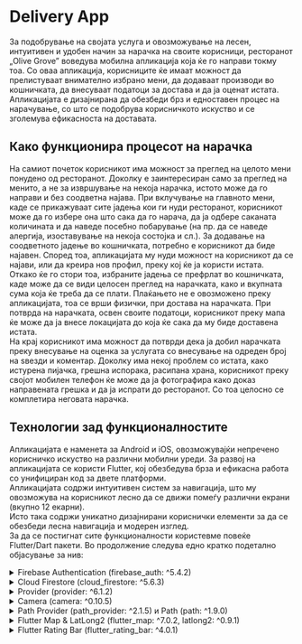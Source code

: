 # Delivery App

За подобрување на својата услуга и овозможување на лесен, интуитивен и удобен начин за нарачка на своите корисници, ресторанот „Olive Grove” воведува мобилна апликација која ќе го направи токму тоа. Со оваа апликација, корисниците ќе имаат можност да прелистуваат внимателно избрано мени, да додаваат производи во кошничката, да внесуваат податоци за достава и да ја оценат истата. Апликацијата е дизајнирана да обезбеди брз и едноставен процес на нарачување, со што се подобрува корисничкото искуство и се зголемува ефикасноста на доставата.

## Како функционира процесот на нарачка

На самиот почеток корисникот има можност за преглед на целото мени понудено од ресторанот. Доколку е заинтересиран само за преглед на менито, а не за извршување на некоја нарачка, истото може да го направи и без соодветна најава. При вклучување на главното мени, каде се прикажуваат сите јадења кои ги нуди ресторанот, корисникот може да го избере она што сака да го нарача, да ја одбере саканата количината и да наведе посебно побарување (на пр. да се наведе алергија, изоставување на некоја состојка и сл.). За додавање на соодветното јадење во кошничката, потребно е корисникот да биде најавен. Според тоа, апликацијата му нуди можност на корисникот да се најави, или да креира нов профил, преку кој ќе ја користи истата. <br/>
Откако ќе го стори тоа, избраните јадења се префрлат во кошничката, каде може да се види целосен преглед на нарачката, како и вкупната сума која ќе треба да се плати. Плаќањето не е овозможено преку апликацијата, тоа се врши физички, при достава на нарачката. При потврда на нарачката, освен своите податоци, корисникот преку мапа ќе може да ја внесе локацијата до која ќе сака да му биде доставена истата. <br/>
На крај корисникот има можност да потврди дека ја добил нарачката преку внесување на оценка за услугата со внесување на одреден број на ѕвезди и коментар. Доколку има некој проблем со истата, како истурена пијачка, грешна испорака, расипана храна, корисникот преку својот мобилен телефон ќе може да ја фотографира како доказ направената грешка и да ја испрати до ресторанот. Со тоа целосно се комплетира неговата нарачка. <br/>

## Технологии зад функционалностите

Апликацијата е наменета за Android и iOS, овозможувајќи непречено корисничко искуство на различни мобилни уреди. За развој на апликацијата се користи Flutter, кој обезбедува брза и ефикасна работа со унифициран код за двете платформи. <br/>
Апликацијата содржи интуитивен систем за навигација, што му овозможува на корисникот лесно да се движи помеѓу различни екрани (вкупно 12 екарни). <br/>
Исто така содржи уникатно дизајнирани кориснички елементи за да се обезбеди лесна навигација и модерен изглед. <br/>
За да се постигнат сите функционалности користевме повеќе Flutter/Dart пакети. Во продолжение следува едно кратко подетално објасување за нив: <br/>
<details>
  <summary>Firebase Authentication (firebase_auth: ^5.4.2)</summary>
При првото користење, корисниците можат да креираат нов профил или да се најават, со што е овозможена автентикација преку Firebase Authentication. Ова овозможува персонализирано искуство, каде секоја нарачка е поврзана со конкретен профил. Секој од корисниците има пристап до својата кошничка, каде избира што е она што ќе го стави во неа.
</details>
<details>
  <summary>Cloud Firestore (cloud_firestore: ^5.6.3)</summary>
Сите информации поврзани со корисничките нарачки, рецензиите, менијата и ресторанот се безбедно зачувани во Cloud Firestore. При секоја нарачка, Firestore автоматски ги зачувува и ажурира релевантните податоци, овозможувајќи синхронизација во реално време.
</details>
<details>
  <summary>Provider (provider: ^6.1.2)</summary>
За правилно функционирање на апликацијата, се користи ефикасен state management механизам кој обезбедува синхронизација на податоците во реално време. На пример, кога корисникот додава производи во кошничката, промените веднаш се рефлектираат во интерфејсот без потреба од освежување. Ова е особено важно при динамично прикажување на менијата, вкупниот износ на нарачката и тековниот статус на испораката.
</details>
<details>
  <summary>Camera (camera: ^0.10.5)</summary>
Со помош на овој пакет им се овозможува на корисниците да прават фотографии директно од апликацијата, на пример, за пријавување проблеми со испораката.
</details>
<details>
  <summary>Path Provider (path_provider: ^2.1.5) и Path (path: ^1.9.0)</summary>
Сликите којшто се направени со camera се зачувуваат со помош на path_provider, додека пак Path овозможува генерирање на точна патека за складирање на слика од камерата и конвертирање на патека од различни формати за да биде компатибилна со оперативниот систем.
</details>
<details>
  <summary>Flutter Map & LatLong2 (flutter_map: ^7.0.2, latlong2: ^0.9.1)</summary>
За побрзо и прецизно внесување на адреса, апликацијата користи мапни пакети flutter_map и latlong2, преку кои се прикажува интерактивна мапа на која корисникот може да ја означи саканата локација за испорака.
</details>
<details>
  <summary>Flutter Rating Bar (flutter_rating_bar: ^4.0.1)</summary>
Со помош на овој пакет, корисниците имаат можност да остават рецензии за испораката преку оценување со број на ѕвезди (од 0 до 5), што им овозможува на корисниците да изразат задоволство или незадоволство од услугата.
</details>
